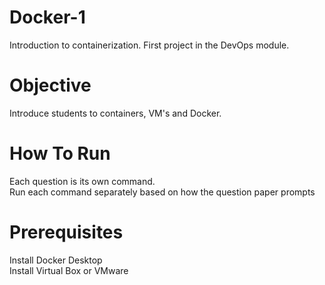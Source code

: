 # Docker-1
Introduction to containerization. First project in the DevOps module.<br />
# Objective
Introduce students to containers, VM's and Docker.<br />
# How To Run
Each question is its own command.<br />
Run each command separately based on how the question paper prompts<br />
# Prerequisites
Install Docker Desktop <br />
Install Virtual Box or VMware<br />
